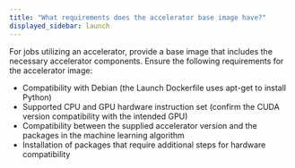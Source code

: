 ```yaml
---
title: "What requirements does the accelerator base image have?"
displayed_sidebar: launch
---
```

For jobs utilizing an accelerator, provide a base image that includes the necessary accelerator components. Ensure the following requirements for the accelerator image:

- Compatibility with Debian (the Launch Dockerfile uses apt-get to install Python)
- Supported CPU and GPU hardware instruction set (confirm the CUDA version compatibility with the intended GPU)
- Compatibility between the supplied accelerator version and the packages in the machine learning algorithm
- Installation of packages that require additional steps for hardware compatibility